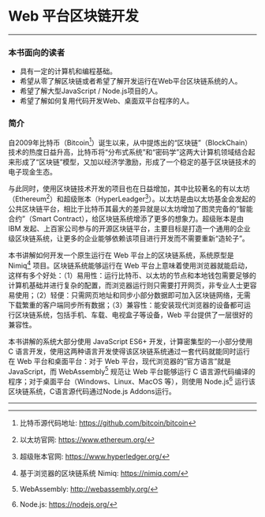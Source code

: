 # Web 平台区块链开发

---

### 本书面向的读者

* 具有一定的计算机和编程基础。
* 希望从零了解区块链或者希望了解开发运行在Web平台区块链系统的人。
* 希望了解大型JavaScript / Node.js项目的人。
* 希望了解如何复用代码开发Web、桌面双平台程序的人。

### 简介

自2009年比特币（Bitcoin[^1]）诞生以来，从中提炼出的“区块链”（BlockChain）技术的热度日益升高，比特币将“分布式系统”和“密码学”这两大计算机领域结合起来形成了“区块链”模型，又加以经济学激励，形成了一个稳定的基于区块链技术的电子现金生态。

与此同时，使用区块链技术开发的项目也在日益增加，其中比较著名的有以太坊（Ethereum[^2]）和超级账本（HyperLeadger[^3]）。以太坊是由以太坊基金会发起的公共区块链平台，相比于比特币其最大的差异就是以太坊增加了图灵完备的“智能合约”（Smart Contract），给区块链系统增添了更多的想象力。超级账本是由 IBM 发起、上百家公司参与的开源区块链平台，主要目标是打造一个通用的企业级区块链系统，让更多的企业能够依赖该项目进行开发而不需要重新“造轮子”。

本书讲解如何开发一个原生运行在 Web 平台上的区块链系统，系统原型是 Nimiq[^4] 项目。区块链系统能够运行在 Web 平台上意味着使用浏览器就能启动，这样有多个好处：（1）易用性：运行比特币、以太坊的节点和本地钱包需要足够的计算机基础并进行复杂的配置，而浏览器运行则只需要打开网页，非专业人士更容易使用；（2）轻便：只需网页地址和同步小部分数据即可加入区块链网络，无需下载繁重的客户端同步所有数据；（3）兼容性：能安装现代浏览器的设备都可运行区块链系统，包括手机、车载、电视盒子等设备，Web 平台提供了一层很好的兼容性。

本书讲解的系统大部分使用 JavaScript ES6+ 开发，计算密集型的一小部分使用 C 语言开发，使用这两种语言开发使得该区块链系统通过一套代码就能同时运行在 Web 平台和桌面平台：对于 Web 平台，现代浏览器的“官方语言”就是 JavaScript，而 WebAssembly[^5] 规范让 Web 平台能够运行 C 语言源代码编译的程序；对于桌面平台（Windows、Linux、MacOS 等），则使用 Node.js[^6] 运行该区块链系统，C语言源代码通过Node.js Addons运行。

---

[^1]: 比特币源代码地址: https://github.com/bitcoin/bitcoin
[^2]: 以太坊官网: https://www.ethereum.org/
[^3]: 超级账本官网: https://www.hyperledger.org/
[^4]: 基于浏览器的区块链系统 Nimiq: https://nimiq.com/
[^5]: WebAssembly: http://webassembly.org/
[^6]: Node.js: https://nodejs.org/
